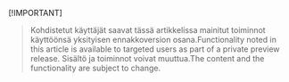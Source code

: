  [!IMPORTANT]
> <span data-ttu-id="33dc5-101">Kohdistetut käyttäjät saavat tässä artikkelissa mainitut toiminnot käyttöönsä yksityisen ennakkoversion osana.</span><span class="sxs-lookup"><span data-stu-id="33dc5-101">Functionality noted in this article is available to targeted users as part of a private preview release.</span></span> <span data-ttu-id="33dc5-102">Sisältö ja toiminnot voivat muuttua.</span><span class="sxs-lookup"><span data-stu-id="33dc5-102">The content and the functionality are subject to change.</span></span> 
